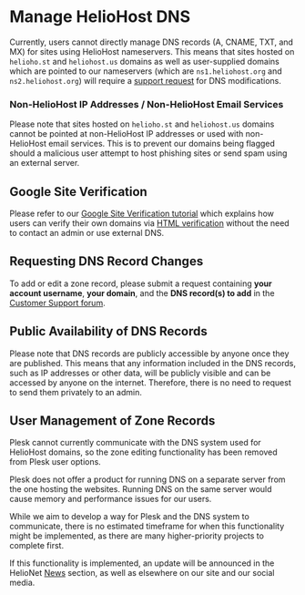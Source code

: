 # Manage HelioHost DNS

Currently, users cannot directly manage DNS records (A, CNAME, TXT, and MX) for sites using HelioHost nameservers. This means that sites hosted on `helioho.st` and `heliohost.us` domains as well as user-supplied domains which are pointed to our nameservers (which are `ns1.heliohost.org` and `ns2.heliohost.org`) will require a [support request](#requesting-dns-record-changes) for DNS modifications.

### Non-HelioHost IP Addresses / Non-HelioHost Email Services

Please note that sites hosted on `helioho.st` and `heliohost.us` domains cannot be pointed at non-HelioHost IP addresses or used with non-HelioHost email services. This is to prevent our domains being flagged should a malicious user attempt to host phishing sites or send spam using an external server.

## Google Site Verification

Please refer to our [Google Site Verification tutorial](google-site-verification.md) which explains how users can verify their own domains via [HTML verification](https://support.google.com/webmasters/answer/9008080?hl=en#html_verification) without the need to contact an admin or use external DNS.

## Requesting DNS Record Changes

To add or edit a zone record, please submit a request containing **your account username**, **your domain**, and the **DNS record(s) to add** in the [Customer Support forum](https://helionet.org/index/forum/45-customer-service/?do=add).

## Public Availability of DNS Records

Please note that DNS records are publicly accessible by anyone once they are published. This means that any information included in the DNS records, such as IP addresses or other data, will be publicly visible and can be accessed by anyone on the internet. Therefore, there is no need to request to send them privately to an admin.

## User Management of Zone Records

Plesk cannot currently communicate with the DNS system used for HelioHost domains, so the zone editing functionality has been removed from Plesk user options.

Plesk does not offer a product for running DNS on a separate server from the one hosting the websites. Running DNS on the same server would cause memory and performance issues for our users.

While we aim to develop a way for Plesk and the DNS system to communicate, there is no estimated timeframe for when this functionality might be implemented, as there are many higher-priority projects to complete first.

If this functionality is implemented, an update will be announced in the HelioNet [News](https://helionet.org/index/forum/1-news/) section, as well as elsewhere on our site and our social media.